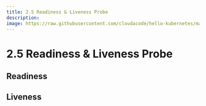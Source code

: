```yaml
---
title: 2.5 Readiness & Liveness Probe
description: 
image: https://raw.githubusercontent.com/cloudacode/hello-kubernetes/main/docs/assets/kubernetes-school.png
---
```


# 2.5 Readiness & Liveness Probe

## Readiness

## Liveness

